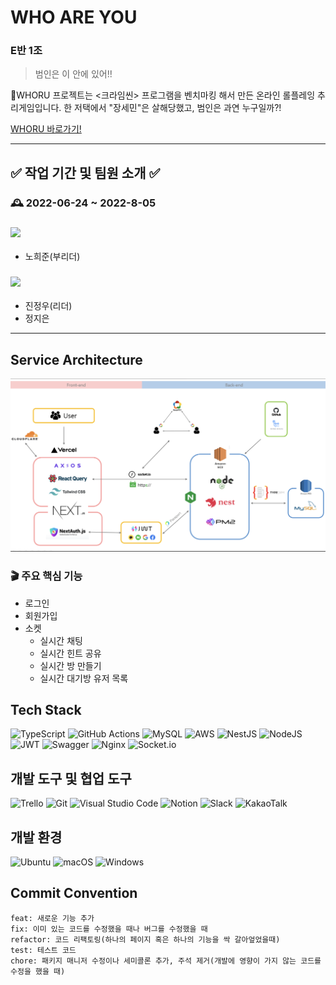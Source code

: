 # WHO ARE YOU

### E반 1조

> 범인은 이 안에 있어!!

WHORU 프로젝트는 <크라임씬> 프로그램을 벤치마킹 해서 만든 온라인 롤플레잉 추리게임입니다.
한 저택에서 "장세민"은 살해당했고, 범인은 과연 누구일까?!

[WHORU 바로가기!](https://whoru.name)

---

## ✅ 작업 기간 및 팀원 소개 ✅

### 🕰 2022-06-24 ~ 2022-8-05

### <img src="https://img.shields.io/badge/React-61DAFB?style=flat-square&logo=React&logoColor=black"/>

- 노희준(부리더)

### <img src="https://img.shields.io/badge/Node.js-339933?style=flat-square&logo=Node.js&logoColor=white"/>

- 진정우(리더)
- 정지은

---

## Service Architecture

![architecture](./images/service-architecture.png)

### 🎬 주요 핵심 기능

- 로그인
- 회원가입
- 소켓
  - 실시간 채팅
  - 실시간 힌트 공유
  - 실시간 방 만들기
  - 실시간 대기방 유저 목록

## Tech Stack

![TypeScript](https://img.shields.io/badge/typescript-%23007ACC.svg?style=for-the-badge&logo=typescript&logoColor=white) ![GitHub Actions](https://img.shields.io/badge/github%20actions-%232671E5.svg?style=for-the-badge&logo=githubactions&logoColor=white) ![MySQL](https://img.shields.io/badge/mysql-%2300f.svg?style=for-the-badge&logo=mysql&logoColor=white) ![AWS](https://img.shields.io/badge/AWS-%23FF9900.svg?style=for-the-badge&logo=amazon-aws&logoColor=white) ![NestJS](https://img.shields.io/badge/nestjs-%23E0234E.svg?style=for-the-badge&logo=nestjs&logoColor=white) ![NodeJS](https://img.shields.io/badge/node.js-6DA55F?style=for-the-badge&logo=node.js&logoColor=white) ![JWT](https://img.shields.io/badge/JWT-black?style=for-the-badge&logo=JSON%20web%20tokens) ![Swagger](https://img.shields.io/badge/-Swagger-%23Clojure?style=for-the-badge&logo=swagger&logoColor=white) ![Nginx](https://img.shields.io/badge/nginx-%23009639.svg?style=for-the-badge&logo=nginx&logoColor=white) ![Socket.io](https://img.shields.io/badge/Socket.io-black?style=for-the-badge&logo=socket.io&badgeColor=010101)

## 개발 도구 및 협업 도구

![Trello](https://img.shields.io/badge/Trello-%23026AA7.svg?style=for-the-badge&logo=Trello&logoColor=white) ![Git](https://img.shields.io/badge/git-%23F05033.svg?style=for-the-badge&logo=git&logoColor=white) ![Visual Studio Code](https://img.shields.io/badge/Visual%20Studio%20Code-0078d7.svg?style=for-the-badge&logo=visual-studio-code&logoColor=white) ![Notion](https://img.shields.io/badge/Notion-%23000000.svg?style=for-the-badge&logo=notion&logoColor=white) ![Slack](https://img.shields.io/badge/Slack-4A154B?style=for-the-badge&logo=slack&logoColor=white) ![KakaoTalk](https://img.shields.io/badge/kakaotalk-ffcd00.svg?style=for-the-badge&logo=kakaotalk&logoColor=000000)

## 개발 환경

![Ubuntu](https://img.shields.io/badge/Ubuntu-E95420?style=for-the-badge&logo=ubuntu&logoColor=white) ![macOS](https://img.shields.io/badge/mac%20os-000000?style=for-the-badge&logo=macos&logoColor=F0F0F0) ![Windows](https://img.shields.io/badge/Windows-0078D6?style=for-the-badge&logo=windows&logoColor=white)

## Commit Convention

```
feat: 새로운 기능 추가
fix: 이미 있는 코드를 수정했을 때나 버그를 수정했을 때
refactor: 코드 리팩토링(하나의 페이지 혹은 하나의 기능을 싹 갈아엎었을때)
test: 테스트 코드
chore: 패키지 매니저 수정이나 세미콜론 추가, 주석 제거(개발에 영향이 가지 않는 코드를 수정을 했을 때)
```
